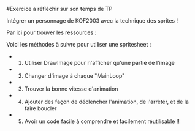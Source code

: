 #Exercice à réfléchir sur son temps de TP

Intégrer un personnage de KOF2003 avec la technique des sprites !

Par ici pour trouver les ressources :

Voici les méthodes à suivre pour utiliser une spritesheet :

- 1) Utiliser DrawImage pour n'afficher qu'une partie de l'image
- 2) Changer d'image à chaque "MainLoop"
- 3) Trouver la bonne vitesse d'animation
- 4) Ajouter des façon de déclencher l'animation, de l'arrêter, et de la faire boucler
- 5) Avoir un code facile à comprendre et facilement réutilisable !!
